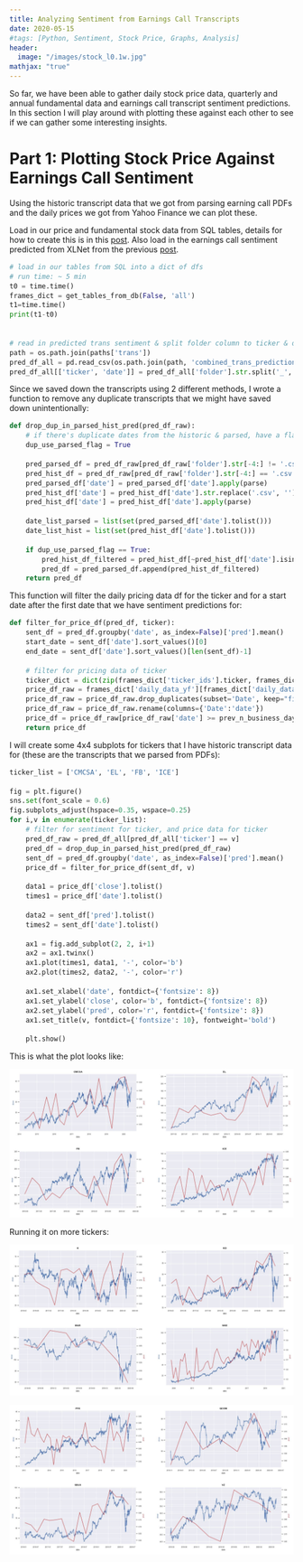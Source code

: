 ```yaml
---
title: Analyzing Sentiment from Earnings Call Transcripts
date: 2020-05-15
#tags: [Python, Sentiment, Stock Price, Graphs, Analysis]
header:
  image: "/images/stock_l0.1w.jpg"
mathjax: "true"
---
```


So far, we have been able to gather daily stock price data, quarterly and annual fundamental data and earnings call transcript sentiment predictions. In this section I will play around with plotting these against each other to see if we can gather some interesting insights.


# Part 1: Plotting Stock Price Against Earnings Call Sentiment

Using the historic transcript data that we got from parsing earning call PDFs and the daily prices we got from Yahoo Finance we can plot these.

Load in our price and fundamental stock data from SQL tables, details for how to create this is in this [post](https://h-xiao.github.io/setup).
Also load in the earnings call sentiment predicted from XLNet from the previous [post](https://h-xiao.github.io/predict_earning_call_sentiment_p2). 

```python
# load in our tables from SQL into a dict of dfs 
# run time: ~ 5 min
t0 = time.time()
frames_dict = get_tables_from_db(False, 'all')
t1=time.time()
print(t1-t0)


# read in predicted trans sentiment & split folder column to ticker & date column
path = os.path.join(paths['trans'])
pred_df_all = pd.read_csv(os.path.join(path, 'combined_trans_predictions.csv'))
pred_df_all[['ticker', 'date']] = pred_df_all['folder'].str.split('_', expand=True)
```

Since we saved down the transcripts using 2 different methods, I wrote a function to remove any duplicate transcripts that we might have saved down unintentionally:

```python
def drop_dup_in_parsed_hist_pred(pred_df_raw):
    # if there's duplicate dates from the historic & parsed, have a flag to decide which one to use
    dup_use_parsed_flag = True

    pred_parsed_df = pred_df_raw[pred_df_raw['folder'].str[-4:] != '.csv']
    pred_hist_df = pred_df_raw[pred_df_raw['folder'].str[-4:] == '.csv']
    pred_parsed_df['date'] = pred_parsed_df['date'].apply(parse)
    pred_hist_df['date'] = pred_hist_df['date'].str.replace('.csv', '')
    pred_hist_df['date'] = pred_hist_df['date'].apply(parse)

    date_list_parsed = list(set(pred_parsed_df['date'].tolist()))
    date_list_hist = list(set(pred_hist_df['date'].tolist()))

    if dup_use_parsed_flag == True:
        pred_hist_df_filtered = pred_hist_df[~pred_hist_df['date'].isin(date_list_parsed)]
        pred_df = pred_parsed_df.append(pred_hist_df_filtered)
    return pred_df
```


This function will filter the daily pricing data df for the ticker and for a start date after the first date that we have sentiment predictions for:

```python
def filter_for_price_df(pred_df, ticker):
    sent_df = pred_df.groupby('date', as_index=False)['pred'].mean()
    start_date = sent_df['date'].sort_values()[0]
    end_date = sent_df['date'].sort_values()[len(sent_df)-1]
    
    # filter for pricing data of ticker
    ticker_dict = dict(zip(frames_dict['ticker_ids'].ticker, frames_dict['ticker_ids'].index))
    price_df_raw = frames_dict['daily_data_yf'][frames_dict['daily_data_yf']['symbol_id'] == ticker_dict[ticker]]
    price_df_raw = price_df_raw.drop_duplicates(subset='Date', keep="first")
    price_df_raw = price_df_raw.rename(columns={'Date':'date'})
    price_df = price_df_raw[price_df_raw['date'] >= prev_n_business_day(start_date,1)]
    return price_df
```


I will create some 4x4 subplots for tickers that I have historic transcript data for (these are the transcripts that we parsed from PDFs):

```python
ticker_list = ['CMCSA', 'EL', 'FB', 'ICE']

fig = plt.figure()
sns.set(font_scale = 0.6)
fig.subplots_adjust(hspace=0.35, wspace=0.25)
for i,v in enumerate(ticker_list):
    # filter for sentiment for ticker, and price data for ticker
    pred_df_raw = pred_df_all[pred_df_all['ticker'] == v]
    pred_df = drop_dup_in_parsed_hist_pred(pred_df_raw)
    sent_df = pred_df.groupby('date', as_index=False)['pred'].mean()
    price_df = filter_for_price_df(sent_df, v)

    data1 = price_df['close'].tolist()
    times1 = price_df['date'].tolist()

    data2 = sent_df['pred'].tolist()
    times2 = sent_df['date'].tolist()

    ax1 = fig.add_subplot(2, 2, i+1)
    ax2 = ax1.twinx()
    ax1.plot(times1, data1, '-', color='b')
    ax2.plot(times2, data2, '-', color='r')

    ax1.set_xlabel('date', fontdict={'fontsize': 8})
    ax1.set_ylabel('close', color='b', fontdict={'fontsize': 8})
    ax2.set_ylabel('pred', color='r', fontdict={'fontsize': 8})
    ax1.set_title(v, fontdict={'fontsize': 10}, fontweight='bold')

    plt.show()
```

This is what the plot looks like:

[![](/assets/images/graph_earning_call_sentiment/sent_vs_price_plot1.JPG)](/assets/images/graph_earning_call_sentiment/sent_vs_price_plot1.JPG)


Running it on more tickers:

[![](/assets/images/graph_earning_call_sentiment/sent_vs_price_plot2.JPG)](/assets/images/graph_earning_call_sentiment/sent_vs_price_plot2.JPG)


[![](/assets/images/graph_earning_call_sentiment/sent_vs_price_plot3.JPG)](/assets/images/graph_earning_call_sentiment/sent_vs_price_plot3.JPG)



